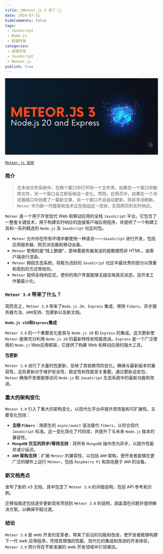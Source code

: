 ```yaml
---
title: 🚀Meteor.js 3 来了！🎉
date: 2024-07-31
hideComments: false
tags:
 - JavaScript
 - Node.js
 - 前端开发
categories:
 - 前端开发
 - JavaScript
 - Meteor.js
publish: true
---
```


![Meteor.js](https://raw.githubusercontent.com/chnjames/cloudImg/main/Images202407311406180.png)

[`Meteor.js 官网`](https://v3-docs.meteor.com/)

### 简介

> 在本地文件系统中，在两个窗口中打开同一个文件夹，如果在一个窗口中删除文件，另一个窗口会立即反映这一变化。然而，在网页中，如果在一个浏览器窗口中创建了一篇新文章，另一个窗口不会自动更新，除非手动刷新。 `Meteor` 作为新一代框架和技术正在挑战这一现状，实现网页的实时响应。

`Meteor` 是一个用于开发现代 Web 和移动应用的全栈 `JavaScript` 平台。它包含了一整套关键技术，用于构建实时响应的连接客户端应用程序，并提供了一个构建工具和一系列精选的 `Node.js` 及 `JavaScript` 社区的包。

- `Meteor` 允许你在所有环境中都使用一种语言——`JavaScript` 进行开发，包括应用服务器、网页浏览器和移动设备。
- `Meteor` 使用的是“线上数据”，意味着服务器发送的是数据而非 HTML，由客户端进行渲染。
- `Meteor` 拥抱生态系统，将极为活跃的 `JavaScript` 社区中最优秀的部分以慎重和周到的方式带给你。
- `Meteor` 提供全栈响应式，使你的用户界面能够无缝反映真实状态，且开发工作量最小化。

### `Meteor 3.0` 带来了什么？

简而言之，`Meteor 3.0` 带来了`Node.js 20`、`Express` 集成、移除 `Fibers`、异步服务器方法、`ARM`支持、包更新以及新文档。

**`Node.js v20`和`Express`集成**

`Meteor 3.0` 的一个重要变化是其与 `Node.js 20` 和 `Express` 的集成。这次更新使 `Meteor` 能够充分利用 `Node.js 20` 的最新特性和性能改进。`Express` 是一个广泛使用的 `Node.js` Web应用框架，它提供了构建 Web 和移动应用的强大工具。

**包更新**

`Meteor 3.0` 进行了大量的包更新，反映了其依赖项的变化，确保与最新版本的兼容性。这些更新对于维护安全性、稳定性和性能至关重要。通过更新这些包，`Meteor` 确保开发者能够访问 `Node.js` 和 `JavaScript` 生态系统中的最新功能和改进。

### 重大的架构变化

`Meteor 3.0` 引入了重大的架构变化，以现代化平台并提升其性能和可扩展性。主要变化包括：

- **去除 `Fibers`**：用原生的 `async/await` 语法替代 `Fibers`，以符合现代 `JavaScript` 标准。这一变化简化了代码库，并提升了与未来 `Node.js` 版本的兼容性。
- **`MongoDB` 交互的异步/等待支持**：将所有 `MongoDB` 操作改为异步，以提升性能并减少延迟。
- **`ARM` 架构支持**：扩展 `Meteor` 的兼容性，以包括 `ARM` 架构，使开发者能够在更广泛的硬件上运行 `Meteor`，包括 `Raspberry Pi` 和其他基于 `ARM` 的设备。

### 新文档亮点

发布了新的 v3 文档，其中包含了 `Meteor 3.0` 的详细说明，包括 API 参考和示例。

迁移指南还包括逐步更新现有项目到 `Meteor 3.0` 的说明，涵盖潜在问题并提供解决方案，以确保平稳过渡。

### **结论**

`Meteor 3.0` 是 web 开发的变革者，带来了前沿的功能和改进，使开发者能够构建下一代 web 应用程序。凭借其增强的性能、现代化的集成和改进的开发体验，`Meteor 3.0` 预计将在不断发展的 web 开发领域中引领潮流。